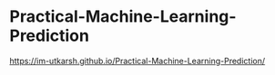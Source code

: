 # Practical-Machine-Learning-Prediction

https://im-utkarsh.github.io/Practical-Machine-Learning-Prediction/

